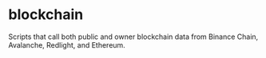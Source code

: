 # blockchain
Scripts that call both public and owner blockchain data from Binance Chain, Avalanche, Redlight, and Ethereum. 
